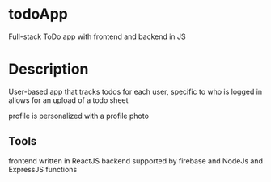 # todoApp
Full-stack ToDo app with frontend and backend in JS

# Description
User-based app that tracks todos for each user, specific to who is logged in
allows for an upload of a todo sheet

profile is personalized with a profile photo

## Tools
frontend written in ReactJS
backend supported by firebase and NodeJs and ExpressJS functions
